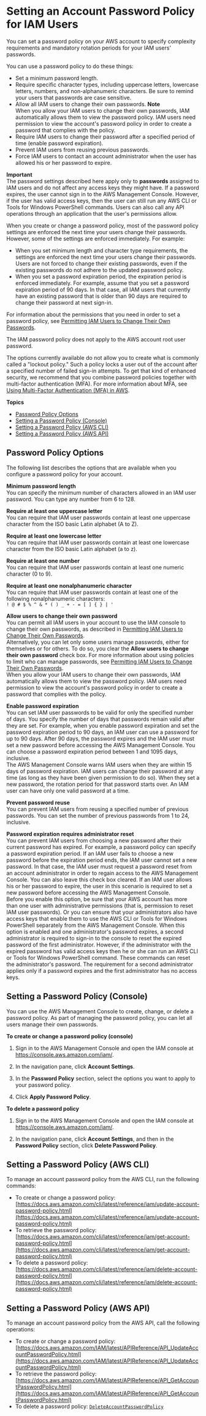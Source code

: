 # Setting an Account Password Policy for IAM Users<a name="id_credentials_passwords_account-policy"></a>

You can set a password policy on your AWS account to specify complexity requirements and mandatory rotation periods for your IAM users' passwords\.

You can use a password policy to do these things:
+ Set a minimum password length\.
+ Require specific character types, including uppercase letters, lowercase letters, numbers, and non\-alphanumeric characters\. Be sure to remind your users that passwords are case sensitive\.
+ Allow all IAM users to change their own passwords\.
**Note**  
When you allow your IAM users to change their own passwords, IAM automatically allows them to view the password policy\. IAM users need permission to view the account's password policy in order to create a password that complies with the policy\.
+ Require IAM users to change their password after a specified period of time \(enable password expiration\)\.
+ Prevent IAM users from reusing previous passwords\.
+ Force IAM users to contact an account administrator when the user has allowed his or her password to expire\.

**Important**  
The password settings described here apply only to **passwords** assigned to IAM users and do not affect any access keys they might have\. If a password expires, the user cannot sign in to the AWS Management Console\. However, if the user has valid access keys, then the user can still run any AWS CLI or Tools for Windows PowerShell commands\. Users can also call any API operations through an application that the user's permissions allow\. 

When you create or change a password policy, most of the password policy settings are enforced the next time your users change their passwords\. However, some of the settings are enforced immediately\. For example: 
+ When you set minimum length and character type requirements, the settings are enforced the next time your users change their passwords\. Users are not forced to change their existing passwords, even if the existing passwords do not adhere to the updated password policy\.
+ When you set a password expiration period, the expiration period is enforced immediately\. For example, assume that you set a password expiration period of 90 days\. In that case, all IAM users that currently have an existing password that is older than 90 days are required to change their password at next sign\-in\.

For information about the permissions that you need in order to set a password policy, see [Permitting IAM Users to Change Their Own Passwords](id_credentials_passwords_enable-user-change.md)\. 

The IAM password policy does not apply to the AWS account root user password\.

The options currently available do not allow you to create what is commonly called a "lockout policy\." Such a policy locks a user out of the account after a specified number of failed sign\-in attempts\. To get that kind of enhanced security, we recommend that you combine password policies together with multi\-factor authentication \(MFA\)\. For more information about MFA, see [Using Multi\-Factor Authentication \(MFA\) in AWS](id_credentials_mfa.md)\.

**Topics**
+ [Password Policy Options](#password-policy-details)
+ [Setting a Password Policy \(Console\)](#IAMPasswordPolicy)
+ [Setting a Password Policy \(AWS CLI\)](#PasswordPolicy_CLI)
+ [Setting a Password Policy \(AWS API\)](#PasswordPolicy_API)

## Password Policy Options<a name="password-policy-details"></a>

The following list describes the options that are available when you configure a password policy for your account\.

**Minimum password length**  
You can specify the minimum number of characters allowed in an IAM user password\. You can type any number from 6 to 128\.

**Require at least one uppercase letter**  
You can require that IAM user passwords contain at least one uppercase character from the ISO basic Latin alphabet \(A to Z\)\.

**Require at least one lowercase letter**  
You can require that IAM user passwords contain at least one lowercase character from the ISO basic Latin alphabet \(a to z\)\.

**Require at least one number**  
You can require that IAM user passwords contain at least one numeric character \(0 to 9\)\. 

**Require at least one nonalphanumeric character**  
You can require that IAM user passwords contain at least one of the following nonalphanumeric characters:  
`! @ # $ % ^ & * ( ) _ + - = [ ] { } | '`

**Allow users to change their own password**  
You can permit all IAM users in your account to use the IAM console to change their own passwords, as described in [Permitting IAM Users to Change Their Own Passwords](id_credentials_passwords_enable-user-change.md)\.   
Alternatively, you can let only some users manage passwords, either for themselves or for others\. To do so, you clear the **Allow users to change their own password** check box\. For more information about using policies to limit who can manage passwords, see [Permitting IAM Users to Change Their Own Passwords](id_credentials_passwords_enable-user-change.md)\.   
When you allow your IAM users to change their own passwords, IAM automatically allows them to view the password policy\. IAM users need permission to view the account's password policy in order to create a password that complies with the policy\.

**Enable password expiration**  
You can set IAM user passwords to be valid for only the specified number of days\. You specify the number of days that passwords remain valid after they are set\. For example, when you enable password expiration and set the password expiration period to 90 days, an IAM user can use a password for up to 90 days\. After 90 days, the password expires and the IAM user must set a new password before accessing the AWS Management Console\. You can choose a password expiration period between 1 and 1095 days, inclusive\.   
The AWS Management Console warns IAM users when they are within 15 days of password expiration\. IAM users can change their password at any time \(as long as they have been given permission to do so\)\. When they set a new password, the rotation period for that password starts over\. An IAM user can have only one valid password at a time\.

**Prevent password reuse**  
You can prevent IAM users from reusing a specified number of previous passwords\. You can set the number of previous passwords from 1 to 24, inclusive\. 

**Password expiration requires administrator reset**  
You can prevent IAM users from choosing a new password after their current password has expired\. For example, a password policy can specify a password expiration period\. If an IAM user fails to choose a new password before the expiration period ends, the IAM user cannot set a new password\. In that case, the IAM user must request a password reset from an account administrator in order to regain access to the AWS Management Console\. You can also leave this check box cleared\. If an IAM user allows his or her password to expire, the user in this scenario is required to set a new password before accessing the AWS Management Console\.   
Before you enable this option, be sure that your AWS account has more than one user with administrative permissions \(that is, permission to reset IAM user passwords\)\. Or you can ensure that your administrators also have access keys that enable them to use the AWS CLI or Tools for Windows PowerShell separately from the AWS Management Console\. When this option is enabled and one administrator's password expires, a second administrator is required to sign\-in to the console to reset the expired password of the first administrator\. However, if the administrator with the expired password has valid access keys then he or she can run an AWS CLI or Tools for Windows PowerShell command\. These commands can reset the administrator's password\. The requirement for a second administrator applies only if a password expires and the first administrator has no access keys\.

## Setting a Password Policy \(Console\)<a name="IAMPasswordPolicy"></a>

You can use the AWS Management Console to create, change, or delete a password policy\. As part of managing the password policy, you can let all users manage their own passwords\.

**To create or change a password policy \(console\)**

1. Sign in to the AWS Management Console and open the IAM console at [https://console\.aws\.amazon\.com/iam/](https://console.aws.amazon.com/iam/)\.

1. In the navigation pane, click **Account Settings**\.

1. In the **Password Policy** section, select the options you want to apply to your password policy\. 

1. Click **Apply Password Policy**\. 

**To delete a password policy**

1. Sign in to the AWS Management Console and open the IAM console at [https://console\.aws\.amazon\.com/iam/](https://console.aws.amazon.com/iam/)\.

1. In the navigation pane, click **Account Settings**, and then in the **Password Policy** section, click **Delete Password Policy**\. 

## Setting a Password Policy \(AWS CLI\)<a name="PasswordPolicy_CLI"></a>

To manage an account password policy from the AWS CLI, run the following commands:
+ To create or change a password policy: [https://docs.aws.amazon.com/cli/latest/reference/iam/update-account-password-policy.html](https://docs.aws.amazon.com/cli/latest/reference/iam/update-account-password-policy.html)
+ To retrieve the password policy: [https://docs.aws.amazon.com/cli/latest/reference/iam/get-account-password-policy.html](https://docs.aws.amazon.com/cli/latest/reference/iam/get-account-password-policy.html) 
+ To delete a password policy: [https://docs.aws.amazon.com/cli/latest/reference/iam/delete-account-password-policy.html](https://docs.aws.amazon.com/cli/latest/reference/iam/delete-account-password-policy.html) 

## Setting a Password Policy \(AWS API\)<a name="PasswordPolicy_API"></a>

To manage an account password policy from the AWS API, call the following operations:
+ To create or change a password policy: [https://docs.aws.amazon.com/IAM/latest/APIReference/API_UpdateAccountPasswordPolicy.html](https://docs.aws.amazon.com/IAM/latest/APIReference/API_UpdateAccountPasswordPolicy.html)
+ To retrieve the password policy: [https://docs.aws.amazon.com/IAM/latest/APIReference/API_GetAccountPasswordPolicy.html](https://docs.aws.amazon.com/IAM/latest/APIReference/API_GetAccountPasswordPolicy.html) 
+ To delete a password policy: [`DeleteAccountPasswordPolicy` ](https://docs.aws.amazon.com/IAM/latest/APIReference/API_DeleteAccountPasswordPolicy.html) 